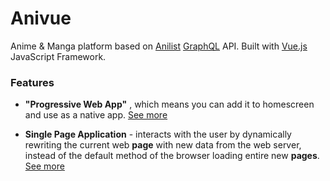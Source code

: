 # Anivue

Anime & Manga platform based on [Anilist](https://anilist.co/) [GraphQL](https://graphql.org/) API.
Built with [Vue.js](https://vuejs.org/) JavaScript Framework.

### Features

-   **"Progressive Web App"** , which means you can add it to homescreen and use as a native app. [See more](https://en.wikipedia.org/wiki/Progressive_web_application)

-   **Single Page Application** - interacts with the user by dynamically rewriting the current web **page** with new data from the web server, instead of the default method of the browser loading entire new **pages**. [See more](https://en.wikipedia.org/wiki/Single-page_application)
